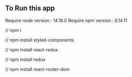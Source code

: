 
## To Run this app
Require node version : 14.16.0
Require npm version : 6.14.11

// npm i

// npm install styled-components

// npm install react-redux

// npm install redux

// npm install react-router-dom




